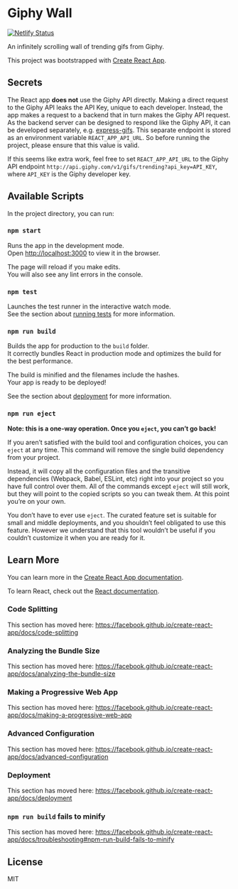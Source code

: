 # Giphy Wall

[![Netlify Status](https://api.netlify.com/api/v1/badges/8d6cfe5e-a936-41bb-9c58-808dcc8f2aac/deploy-status)](https://app.netlify.com/sites/giphywall/deploys)

An infinitely scrolling wall of trending gifs from Giphy.

This project was bootstrapped with [Create React App](https://github.com/facebook/create-react-app).

## Secrets

The React app **does not** use the Giphy API directly. Making a direct request to the Giphy API leaks the API Key, unique to each developer. Instead, the app makes a request to a backend that in turn makes the Giphy API request. As the backend server can be designed to respond like the Giphy API, it can be developed separately, e.g. [express-gifs](https://github.com/jnthnrzr/express-gifs). This separate endpoint is stored as an environment variable `REACT_APP_API_URL`. So before running the project, please ensure that this value is valid.

If this seems like extra work, feel free to set `REACT_APP_API_URL` to the Giphy API endpoint `http://api.giphy.com/v1/gifs/trending?api_key=API_KEY`, where `API_KEY` is the Giphy developer key.

## Available Scripts

In the project directory, you can run:

### `npm start`

Runs the app in the development mode.<br>
Open [http://localhost:3000](http://localhost:3000) to view it in the browser.

The page will reload if you make edits.<br>
You will also see any lint errors in the console.

### `npm test`

Launches the test runner in the interactive watch mode.<br>
See the section about [running tests](https://facebook.github.io/create-react-app/docs/running-tests) for more information.

### `npm run build`

Builds the app for production to the `build` folder.<br>
It correctly bundles React in production mode and optimizes the build for the best performance.

The build is minified and the filenames include the hashes.<br>
Your app is ready to be deployed!

See the section about [deployment](https://facebook.github.io/create-react-app/docs/deployment) for more information.

### `npm run eject`

**Note: this is a one-way operation. Once you `eject`, you can’t go back!**

If you aren’t satisfied with the build tool and configuration choices, you can `eject` at any time. This command will remove the single build dependency from your project.

Instead, it will copy all the configuration files and the transitive dependencies (Webpack, Babel, ESLint, etc) right into your project so you have full control over them. All of the commands except `eject` will still work, but they will point to the copied scripts so you can tweak them. At this point you’re on your own.

You don’t have to ever use `eject`. The curated feature set is suitable for small and middle deployments, and you shouldn’t feel obligated to use this feature. However we understand that this tool wouldn’t be useful if you couldn’t customize it when you are ready for it.

## Learn More

You can learn more in the [Create React App documentation](https://facebook.github.io/create-react-app/docs/getting-started).

To learn React, check out the [React documentation](https://reactjs.org/).

### Code Splitting

This section has moved here: https://facebook.github.io/create-react-app/docs/code-splitting

### Analyzing the Bundle Size

This section has moved here: https://facebook.github.io/create-react-app/docs/analyzing-the-bundle-size

### Making a Progressive Web App

This section has moved here: https://facebook.github.io/create-react-app/docs/making-a-progressive-web-app

### Advanced Configuration

This section has moved here: https://facebook.github.io/create-react-app/docs/advanced-configuration

### Deployment

This section has moved here: https://facebook.github.io/create-react-app/docs/deployment

### `npm run build` fails to minify

This section has moved here: https://facebook.github.io/create-react-app/docs/troubleshooting#npm-run-build-fails-to-minify

## License

MIT
